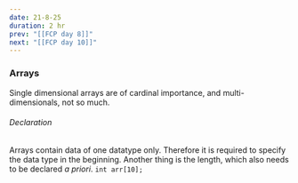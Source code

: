 ```yaml
---
date: 21-8-25
duration: 2 hr
prev: "[[FCP day 8]]"
next: "[[FCP day 10]]"
---
```

### Arrays

Single dimensional arrays are of cardinal importance, and multi-dimensionals, not so much. 
###### Declaration
Arrays  contain data of one datatype only. Therefore it is required to specify the data type in the beginning. Another thing is the length, which also needs to be declared *a priori*. 
`int arr[10];`